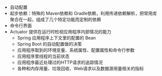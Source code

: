 
- 自动配置
- 起步依赖：特殊的 Maven依赖和 Gradle依赖，利用传递依赖解析，把常用库聚合在一起，组成了几个特定功能而定制的依赖
- 命令行界面
- Actuator 提供在运行时检视应用程序内部情况的能力
    - Spring 应用程序上下文里的配置的 Bean
    - Spring Boot 的自动配置做的决策
    - 应用程序取到的环境变量、系统属性、配置属性和命令行参数
    - 应用程序里线程的当前状态
    - 应用程序最近处理过的HTTP请求的追踪情况
    - 各种和内存用量、垃圾回收、Web请求以及数据源用量相关的指标